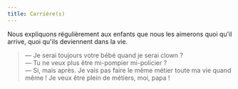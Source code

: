 ```yaml
---
title: Carrière(s)
---
```


Nous expliquons régulièrement aux enfants que nous les aimerons quoi qu'il
arrive, quoi qu'ils deviennent dans la vie.

<!-- more -->

> — Je serai toujours votre bébé quand je serai clown ?  
> — Tu ne veux plus être mi-pompier mi-policier ?  
> — Si, mais après. Je vais pas faire le même métier toute ma vie quand même !
> Je veux être plein de métiers, moi, papa !
